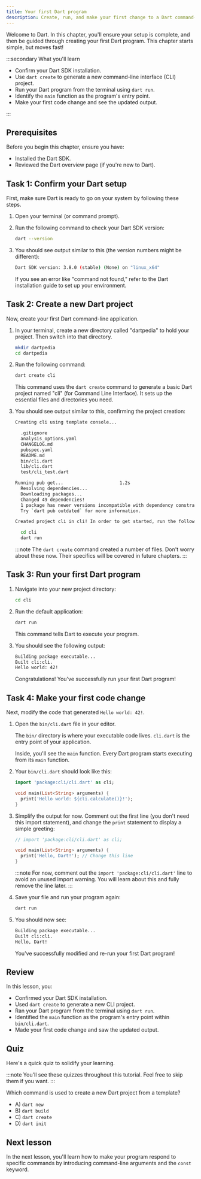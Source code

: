 ```yaml
---
title: Your first Dart program
description: Create, run, and make your first change to a Dart command-line program.
---
```


Welcome to Dart. In this chapter, you'll ensure your setup is complete, and then
be guided through creating your first Dart program. This chapter starts simple,
but moves fast!

:::secondary What you'll learn

* Confirm your Dart SDK installation.
* Use `dart create` to generate a new command-line interface (CLI) project.
* Run your Dart program from the terminal using `dart run`.
* Identify the `main` function as the program's entry point.
* Make your first code change and see the updated output.

:::

## Prerequisites

Before you begin this chapter, ensure you have:

* Installed the Dart SDK.
* Reviewed the Dart overview page (if you're new to Dart).

## Task 1: Confirm your Dart setup

First, make sure Dart is ready to go on your system by following these steps.

1.  Open your terminal (or command prompt).

2.  Run the following command to check your Dart SDK version:

    ```bash
    dart --version
    ```

3.  You should see output similar to this (the version numbers might be
    different):

    ```bash
    Dart SDK version: 3.8.0 (stable) (None) on "linux_x64"
    ```

    If you see an error like "command not found," refer to the Dart
    installation guide to set up your environment.

## Task 2: Create a new Dart project

Now, create your first Dart command-line application.

1.  In your terminal, create a new directory called "dartpedia" to hold your
    project. Then switch into that directory.

    ```bash
    mkdir dartpedia
    cd dartpedia
    ```

2.  Run the following command:

    ```bash
    dart create cli
    ```

    This command uses the `dart create` command to generate a basic Dart project
    named "cli" (for Command Line Interface). It sets up the essential files and
    directories you need.

3.  You should see output similar to this, confirming the project creation:

    ```bash
    Creating cli using template console...

      .gitignore
      analysis_options.yaml
      CHANGELOG.md
      pubspec.yaml
      README.md
      bin/cli.dart
      lib/cli.dart
      test/cli_test.dart

    Running pub get...                     1.2s
      Resolving dependencies...
      Downloading packages...
      Changed 49 dependencies!
      1 package has newer versions incompatible with dependency constraints.
      Try `dart pub outdated` for more information.

    Created project cli in cli! In order to get started, run the following commands:

      cd cli
      dart run
    ```

    :::note
    The `dart create` command created a number of files. Don't worry about these
    now. Their specifics will be covered in future chapters.
    :::

## Task 3: Run your first Dart program

1.  Navigate into your new project directory:

    ```bash
    cd cli
    ```

2.  Run the default application:

    ```bash
    dart run
    ```

    This command tells Dart to execute your program.

3.  You should see the following output:

    ```bash
    Building package executable... 
    Built cli:cli.
    Hello world: 42!
    ```

    Congratulations! You've successfully run your first Dart program!

## Task 4: Make your first code change

Next, modify the code that generated `Hello world: 42!`.

1.  Open the `bin/cli.dart` file in your editor.

    The `bin/` directory is where your executable code lives. `cli.dart` is the
    entry point of your application.

    Inside, you'll see the `main` function. Every Dart program starts executing
    from its `main` function.

2.  Your `bin/cli.dart` should look like this:

    ```dart
    import 'package:cli/cli.dart' as cli;

    void main(List<String> arguments) {
      print('Hello world: ${cli.calculate()}!');
    }
    ```

3.  Simplify the output for now. Comment out the first line (you don't need
    this import statement), and change the `print` statement to display a simple
    greeting:

    ```dart
    // import 'package:cli/cli.dart' as cli;

    void main(List<String> arguments) {
      print('Hello, Dart!'); // Change this line
    }
    ```

    :::note
    For now, comment out the `import 'package:cli/cli.dart'` line to avoid
    an unused import warning. You will learn about this and fully remove the
    line later.
    :::

4.  Save your file and run your program again:

    ```bash
    dart run
    ```

5.  You should now see:

    ```bash
    Building package executable... 
    Built cli:cli.
    Hello, Dart!
    ```

    You've successfully modified and re-run your first Dart program!

## Review

In this lesson, you:

* Confirmed your Dart SDK installation.
* Used `dart create` to generate a new CLI project.
* Ran your Dart program from the terminal using `dart run`.
* Identified the `main` function as the program's entry point within
    `bin/cli.dart`.
* Made your first code change and saw the updated output.

## Quiz

Here's a quick quiz to solidify your learning.

:::note
You'll see these quizzes throughout this tutorial. Feel free to skip them if you
want.
:::

Which command is used to create a new Dart project from a template?

* A) `dart new`
* B) `dart build`
* C) `dart create`
* D) `dart init`

## Next lesson

In the next lesson, you'll learn how to make your program respond to specific
commands by introducing command-line arguments and the `const` keyword.